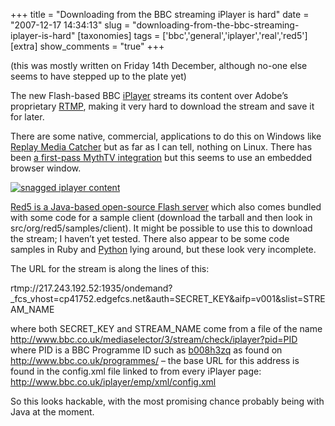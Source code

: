 +++
title = "Downloading from the BBC streaming iPlayer is hard"
date = "2007-12-17 14:34:13"
slug = "downloading-from-the-bbc-streaming-iplayer-is-hard"
[taxonomies]
tags = ['bbc','general','iplayer','real','red5']
[extra]
show_comments = "true"
+++

(this was mostly written on Friday 14th December, although no-one else seems to have stepped up to the plate yet)

The new Flash-based BBC [iPlayer](http://www.bbc.co.uk/iplayer/) streams its content over Adobe’s proprietary [RTMP](http://en.wikipedia.org/wiki/Real_Time_Messaging_Protocol), making it very hard to download the stream and save it for later.

There are some native, commercial, applications to do this on Windows like [Replay Media Catcher](http://www.applian.com/replay-media-catcher/index.php) but as far as I can tell, nothing on Linux. There has been [a first-pass MythTV integration](http://www.mythtv.org/wiki/index.php/BBC_iPlayer) but this seems to use an embedded browser window.

[![snagged iplayer content](http://farm3.static.flickr.com/2155/2110476731_05c81936fb.jpg)](http://www.flickr.com/photos/pip/2110476731/ "snagged iplayer content by Pip, on Flickr")

[Red5 is a Java-based open-source Flash server](http://osflash.org/red5) which also comes bundled with some code for a sample client (download the tarball and then look in src/org/red5/samples/client). It might be possible to use this to download the stream; I haven’t yet tested. There also appear to be some code samples in Ruby and [Python](http://rtmpy.org/wiki/RTMP) lying around, but these look very incomplete.

The URL for the stream is along the lines of this:

rtmp://217.243.192.52:1935/ondemand?\_fcs\_vhost=cp41752.edgefcs.net&amp;auth=SECRET\_KEY&amp;aifp=v001&amp;slist=STREAM\_NAME

where both SECRET\_KEY and STREAM\_NAME come from a file of the name http://www.bbc.co.uk/mediaselector/3/stream/check/iplayer?pid=PID where PID is a BBC Programme ID such as [b008h3zq](http://www.bbc.co.uk/programmes/b008h3zq) as found on <http://www.bbc.co.uk/programmes/> – the base URL for this address is found in the config.xml file linked to from every iPlayer page: <http://www.bbc.co.uk/iplayer/emp/xml/config.xml>

So this looks hackable, with the most promising chance probably being with Java at the moment.
